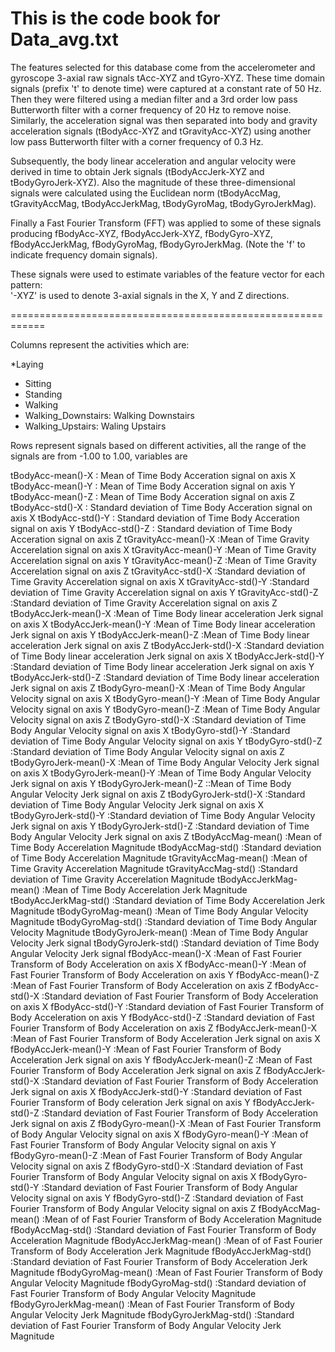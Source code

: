 This is the code book for Data_avg.txt
============================================================

The features selected for this database come from the accelerometer and gyroscope 3-axial raw signals tAcc-XYZ and tGyro-XYZ. These time domain signals (prefix 't' to denote time) were captured at a constant rate of 50 Hz. Then they were filtered using a median filter and a 3rd order low pass Butterworth filter with a corner frequency of 20 Hz to remove noise. Similarly, the acceleration signal was then separated into body and gravity acceleration signals (tBodyAcc-XYZ and tGravityAcc-XYZ) using another low pass Butterworth filter with a corner frequency of 0.3 Hz. 

Subsequently, the body linear acceleration and angular velocity were derived in time to obtain Jerk signals (tBodyAccJerk-XYZ and tBodyGyroJerk-XYZ). Also the magnitude of these three-dimensional signals were calculated using the Euclidean norm (tBodyAccMag, tGravityAccMag, tBodyAccJerkMag, tBodyGyroMag, tBodyGyroJerkMag). 

Finally a Fast Fourier Transform (FFT) was applied to some of these signals producing fBodyAcc-XYZ, fBodyAccJerk-XYZ, fBodyGyro-XYZ, fBodyAccJerkMag, fBodyGyroMag, fBodyGyroJerkMag. (Note the 'f' to indicate frequency domain signals). 

These signals were used to estimate variables of the feature vector for each pattern:  
'-XYZ' is used to denote 3-axial signals in the X, Y and Z directions.

============================================================

Columns represent the activities which are:

*Laying
* Sitting
* Standing
* Walking
* Walking_Downstairs: Walking Downstairs
* Walking_Upstairs: Waling Upstairs

Rows represent signals based on different activities, all the range of the signals are from -1.00 to 1.00, variables are

tBodyAcc-mean()-X      : Mean of Time  Body Acceration signal on axis X
tBodyAcc-mean()-Y      : Mean of Time Body Acceration signal on axis Y
tBodyAcc-mean()-Z      : Mean of Time Body Acceration signal on axis Z
tBodyAcc-std()-X       : Standard deviation of Time Body Acceration signal on axis X
tBodyAcc-std()-Y       : Standard deviation of Time Body Acceration signal on axis Y
tBodyAcc-std()-Z       : Standard deviation of Time Body Acceration signal on axis Z
tGravityAcc-mean()-X   :Mean of Time Gravity Accerelation signal on axis X
tGravityAcc-mean()-Y   :Mean of Time Gravity Accerelation signal on axis Y
tGravityAcc-mean()-Z   :Mean of Time Gravity Accerelation signal on axis Z
tGravityAcc-std()-X    :Standard deviation of Time Gravity Accerelation signal on axis X
tGravityAcc-std()-Y    :Standard deviation of Time Gravity Accerelation signal on axis Y
tGravityAcc-std()-Z    :Standard deviation of Time Gravity Accerelation signal on axis Z
tBodyAccJerk-mean()-X  :Mean of Time Body linear acceleration Jerk signal on axis X
tBodyAccJerk-mean()-Y  :Mean of Time Body linear acceleration Jerk signal on axis Y
tBodyAccJerk-mean()-Z  :Mean of Time Body linear acceleration Jerk signal on axis Z
tBodyAccJerk-std()-X   :Standard deviation of Time Body linear acceleration Jerk signal on axis X
tBodyAccJerk-std()-Y   :Standard deviation of Time Body linear acceleration Jerk signal on axis Y
tBodyAccJerk-std()-Z   :Standard deviation of Time Body linear acceleration Jerk signal on axis Z
tBodyGyro-mean()-X     :Mean of Time Body Angular Velocity signal on axis X 
tBodyGyro-mean()-Y     :Mean of Time Body Angular Velocity signal on axis Y
tBodyGyro-mean()-Z     :Mean of Time Body Angular Velocity signal on axis Z
tBodyGyro-std()-X      :Standard deviation of Time Body Angular Velocity signal on axis X
tBodyGyro-std()-Y      :Standard deviation of Time Body Angular Velocity signal on axis Y
tBodyGyro-std()-Z      :Standard deviation of Time Body Angular Velocity signal on axis Z
tBodyGyroJerk-mean()-X :Mean of Time Body Angular Velocity Jerk signal on axis X
tBodyGyroJerk-mean()-Y :Mean of Time Body Angular Velocity Jerk signal on axis Y
tBodyGyroJerk-mean()-Z ::Mean of Time Body Angular Velocity Jerk signal on axis Z
tBodyGyroJerk-std()-X  :Standard deviation of Time Body Angular Velocity Jerk signal on axis X
tBodyGyroJerk-std()-Y  :Standard deviation of Time Body Angular Velocity Jerk signal on axis Y
tBodyGyroJerk-std()-Z  :Standard deviation of Time Body Angular Velocity Jerk signal on axis Z
tBodyAccMag-mean()     :Mean of Time Body Accerelation Magnitude
tBodyAccMag-std()      :Standard deviation of Time Body Accerelation Magnitude
tGravityAccMag-mean()  :Mean of Time Gravity Accerelation Magnitude
tGravityAccMag-std()   :Standard deviation of Time Gravity Accerelation Magnitude
tBodyAccJerkMag-mean() :Mean of Time Body Accerelation Jerk Magnitude
tBodyAccJerkMag-std()  :Standard deviation of Time Body Accerelation Jerk Magnitude
tBodyGyroMag-mean()    :Mean of Time Body Angular Velocity Magnitude
tBodyGyroMag-std()     :Standard deviation of Time Body Angular Velocity Magnitude
tBodyGyroJerk-mean()   :Mean of Time Body Angular Velocity Jerk signal
tBodyGyroJerk-std()    :Standard deviation of Time Body Angular Velocity Jerk signal
fBodyAcc-mean()-X      :Mean of Fast Fourier Transform of Body Acceleration on axis X
fBodyAcc-mean()-Y      :Mean of Fast Fourier Transform of Body Acceleration on axis Y
fBodyAcc-mean()-Z      :Mean of Fast Fourier Transform of Body Acceleration on axis Z
fBodyAcc-std()-X       :Standard deviation of Fast Fourier Transform of Body Acceleration on axis X
fBodyAcc-std()-Y       :Standard deviation of Fast Fourier Transform of Body Acceleration on axis Y
fBodyAcc-std()-Z       :Standard deviation of Fast Fourier Transform of Body Acceleration on axis Z
fBodyAccJerk-mean()-X  :Mean of Fast Fourier Transform of Body Acceleration Jerk signal on axis X 
fBodyAccJerk-mean()-Y  :Mean of Fast Fourier Transform of Body Acceleration Jerk signal on axis Y
fBodyAccJerk-mean()-Z  :Mean of Fast Fourier Transform of Body Acceleration Jerk signal on axis Z
fBodyAccJerk-std()-X   :Standard deviation of Fast Fourier Transform of Body Acceleration Jerk signal on axis X
fBodyAccJerk-std()-Y   :Standard deviation of Fast Fourier Transform of Body celeration Jerk signal on axis Y
fBodyAccJerk-std()-Z   :Standard deviation of Fast Fourier Transform of Body Acceleration Jerk signal on axis Z
fBodyGyro-mean()-X     :Mean of Fast Fourier Transform of Body Angular Velocity signal on axis X
fBodyGyro-mean()-Y     :Mean of Fast Fourier Transform of Body Angular Velocity signal on axis Y
fBodyGyro-mean()-Z     :Mean of Fast Fourier Transform of Body Angular Velocity signal on axis Z
fBodyGyro-std()-X      :Standard deviation of Fast Fourier Transform of Body Angular Velocity signal on axis X
fBodyGyro-std()-Y      :Standard deviation of Fast Fourier Transform of Body Angular Velocity signal on axis Y
fBodyGyro-std()-Z      :Standard deviation of Fast Fourier Transform of Body Angular Velocity signal on axis Z
fBodyAccMag-mean()     :Mean of of Fast Fourier Transform of Body Acceleration Magnitude 
fBodyAccMag-std()      :Standard deviation of Fast Fourier Transform of Body Acceleration Magnitude
fBodyAccJerkMag-mean() :Mean of of Fast Fourier Transform of Body Acceleration Jerk Magnitude
fBodyAccJerkMag-std()  :Standard deviation of Fast Fourier Transform of Body Acceleration Jerk Magnitude
fBodyGyroMag-mean()    :Mean of Fast Fourier Transform of Body Angular Velocity Magnitude
fBodyGyroMag-std()     :Standard deviation of Fast Fourier Transform of Body Angular Velocity Magnitude
fBodyGyroJerkMag-mean()  :Mean of Fast Fourier Transform of Body Angular Velocity Jerk Magnitude
fBodyGyroJerkMag-std()   :Standard deviation of Fast Fourier Transform of Body Angular Velocity Jerk Magnitude 
